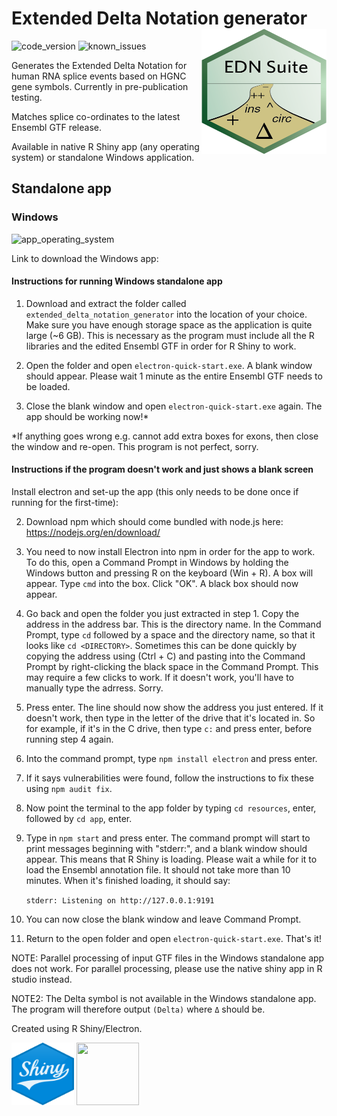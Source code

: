 # Extended Delta Notation generator <img src="https://github.com/angel-bee2018/2021_extended_delta_notation/blob/master/hex_sticker.png" align="right" width="200" height="200" />

![code_version](https://img.shields.io/badge/version-pre--publication-ffb3b3) ![known_issues](https://img.shields.io/badge/issues-a%20fucktonne-critical) 

Generates the Extended Delta Notation for human RNA splice events based on HGNC gene symbols. Currently in pre-publication testing.

Matches splice co-ordinates to the latest Ensembl GTF release.

Available in native R Shiny app (any operating system) or standalone Windows application.

## Standalone app

### Windows

![app_operating_system](https://img.shields.io/badge/standalone-windows_10-a7e1fa)

Link to download the Windows app:

#### Instructions for running Windows standalone app

1. Download and extract the folder called `extended_delta_notation_generator` into the location of your choice. Make sure you have enough storage space as the application is quite large (~6 GB). This is necessary as the program must include all the R libraries and the edited Ensembl GTF in order for R Shiny to work.

2. Open the folder and open `electron-quick-start.exe`. A blank window should appear. Please wait 1 minute as the entire Ensembl GTF needs to be loaded. 

3. Close the blank window and open `electron-quick-start.exe` again. The app should be working now!*

*If anything goes wrong e.g. cannot add extra boxes for exons, then close the window and re-open. This program is not perfect, sorry.

#### Instructions if the program doesn't work and just shows a blank screen

Install electron and set-up the app (this only needs to be done once if running for the first-time):

2. Download npm which should come bundled with node.js here:
    https://nodejs.org/en/download/

3. You need to now install Electron into npm in order for the app to work. To do this, open a Command Prompt in Windows by holding the Windows button and pressing R on the keyboard (Win + R). A box will appear. Type `cmd` into the box. Click "OK". A black box should now appear.

4. Go back and open the folder you just extracted in step 1. Copy the address in the address bar. This is the directory name. In the Command Prompt, type `cd` followed by a space and the directory name, so that it looks like `cd <DIRECTORY>`. Sometimes this can be done quickly by copying the address using (Ctrl + C) and pasting into the Command Prompt by right-clicking the black space in the Command Prompt. This may require a few clicks to work. If it doesn't work, you'll have to manually type the adrress. Sorry.

5. Press enter. The line should now show the address you just entered. If it doesn't work, then type in the letter of the drive that it's located in. So for example, if it's in the C drive, then type `c:` and press enter, before running step 4 again.

6. Into the command prompt, type `npm install electron` and press enter.

7. If it says vulnerabilities were found, follow the instructions to fix these using `npm audit fix`.

8. Now point the terminal to the app folder by typing `cd resources`, enter, followed by `cd app`, enter.

9. Type in `npm start` and press enter. The command prompt will start to print messages beginning with "stderr:", and a blank window should appear. This means that R Shiny is loading.  Please wait a while for it to load the Ensembl annotation file. It should not take more than 10 minutes. When it's finished loading, it should say:

    `stderr:
    Listening on http://127.0.0.1:9191`

10. You can now close the blank window and leave Command Prompt.

11. Return to the open folder and open `electron-quick-start.exe`. That's it!

NOTE: Parallel processing of input GTF files in the Windows standalone app does not work. For parallel processing, please use the native shiny app in R studio instead.

NOTE2: The Delta symbol is not available in the Windows standalone app. The program will therefore output `(Delta)` where `Δ` should be.

Created using R Shiny/Electron.

<img src="https://github.com/rstudio/hex-stickers/blob/master/SVG/shiny.svg" width="100" height="100" /> <img src="https://upload.wikimedia.org/wikipedia/commons/9/91/Electron_Software_Framework_Logo.svg" width="100" height="100" /> 

